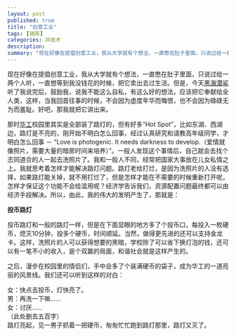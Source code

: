 ```yaml
---
layout: post
published: true
title: "创意工业"
tags: [搞笑]
categories: 非技术    
description: 
summary: "现在好像在提倡创意工业，我从大学就有个想法，一直憋在肚子里面，只说过给一两个人听，一直想等到我没钱花的时候，把它卖出去过生活。但是，今天黑海潜鲨听了我说完后，鼓励我，说我不能这么自私，有这么好的想法，应该把它奉献给全人类，这样，当我回首往事"
---
```

现在好像在提倡创意工业，我从大学就有个想法，一直憋在肚子里面，只说过给一两个人听，一直想等到我没钱花的时候，把它卖出去过生活。但是，今天[黑海潜鲨][Link 1]听了我说完后，鼓励我，说我不能这么自私，有这么好的想法，应该把它奉献给全人类，这样，当我回首往事的时候，不会因为虚度年华而悔恨，也不会因为碌碌无为而羞耻。好吧，那我就把它讲出来。  
  
那时[华工][Link 2]校园里其实是全部装了路灯的，但有好多“Hot Spot”，比如东湖、西湖边，路灯是不亮的，刚开始不明白怎么回事，经过认真研究和请教高年级同学，才明白怎么回事 － “Love is photogenic. It needs darkness to develop.（爱情就像照片，需要大量的暗房时间来培养）”。一般人发现这个事情后，自己就会去找个志同道合的人一起去洗照片了。我和一般人不同，经常把国家大事放在儿女私情之上。我就思考着怎样才能解决路灯问题。路灯老给打烂，是因为洗照片的人没有选择，如果路灯能关掉，就不用打烂了，但是怎样才能在不需要的时候重新打开呢，怎样才保证这个功能不会给滥用呢？经济学告诉我们，资源配置问题最终都可以由经济手段解决。所以，由此，我的伟大的发明产生了，那就是：  
  


**投币路灯**

  
投币路灯和一般的路灯一样，但是在下面显眼的地方多了个投币口，每投入一枚硬币，熄灭10分钟，投多个硬币，时间顺延。当然，做得更先进的还可以支持金龙卡。这样，洗照片的人可以获得想要的黑暗，学校除了可以省下换灯泡的钱，还可以有一笔不小的收入，是个双赢的局面，和谐社会就是这样产生的。  
  
之后，漫步在校园里的情侣们，手中会多了个装满硬币的袋子，成为华工的一道亮丽的风景线。我们还可以听到这样的对白：  
  
女：快点去投币，灯快亮了。  
男：再洗一下嘛……  
女：讨厌……  
（此处删去五百字）  
路灯亮起，见一男子抓着一把硬币，匆匆忙忙跑到路灯那里，路灯又灭了。


[Link 1]: http://ponter.blogspot.com
[Link 2]: http://www.scut.edu.cn